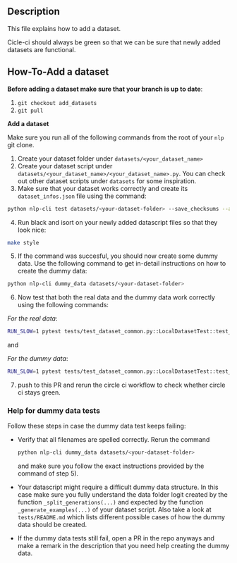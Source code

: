 ## Description

This file explains how to add a dataset.

Cicle-ci should always be green so that we can be sure that newly added datasets are functional. 

## How-To-Add a dataset

**Before adding a dataset make sure that your branch is up to date**:
1. `git checkout add_datasets`
2. `git pull`

**Add a dataset** 

Make sure you run all of the following commands from the root of your `nlp` git clone.

1) Create your dataset folder under `datasets/<your_dataset_name>`
2) Create your dataset script under `datasets/<your_dataset_name>/<your_dataset_name>.py`. You can check out other dataset scripts under `datasets` for some inspiration.
3) Make sure that your dataset works correctly and create its `dataset_infos.json` file using the command:

```bash
python nlp-cli test datasets/<your-dataset-folder> --save_checksums --all_configs
```

4) Run black and isort on your newly added datascript files so that they look nice:

```bash
make style
```

5) If the command was succesful, you should now create some dummy data. Use the following command to get in-detail instructions on how to create the dummy data:

```bash
python nlp-cli dummy_data datasets/<your-dataset-folder> 
```

6) Now test that both the real data and the dummy data work correctly using the following commands:

*For the real data*:
```bash
RUN_SLOW=1 pytest tests/test_dataset_common.py::LocalDatasetTest::test_load_real_dataset_<your-dataset-name>
```
and 

*For the dummy data*:
```bash
RUN_SLOW=1 pytest tests/test_dataset_common.py::LocalDatasetTest::test_load_dataset_all_configs_<your-dataset-name>
```

7) push to this PR and rerun the circle ci workflow to check whether circle ci stays green.

### Help for dummy data tests

Follow these steps in case the dummy data test keeps failing:

- Verify that all filenames are spelled correctly. Rerun the command 
	```bash
	python nlp-cli dummy_data datasets/<your-dataset-folder> 
	```
	and make sure you follow the exact instructions provided by the command of step 5). 

- Your datascript might require a difficult dummy data structure. In this case make sure you fully understand the data folder logit created by the function `_split_generations(...)` and expected by the function `_generate_examples(...)` of your dataset script. Also take a look at `tests/README.md` which lists different possible cases of how the dummy data should be created.

- If the dummy data tests still fail, open a PR in the repo anyways and make a remark in the description that you need help creating the dummy data.
